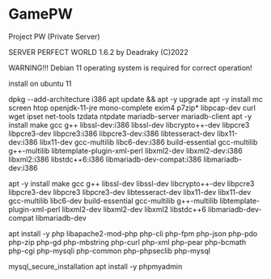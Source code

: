 # GamePW
Project PW (Private Server)

SERVER PERFECT WORLD 1.6.2 by Deadraky (C)2022

WARNING!!! Debian 11 operating system is required for correct operation!


install on ubuntu 11

dpkg --add-architecture i386
apt update && apt -y upgrade
apt -y install mc screen htop openjdk-11-jre mono-complete exim4 p7zip* libpcap-dev curl wget ipset net-tools tzdata ntpdate mariadb-server mariadb-client
apt -y install make gcc g++ libssl-dev:i386 libssl-dev libcrypto++-dev libpcre3 libpcre3-dev libpcre3:i386 libpcre3-dev:i386 libtesseract-dev libx11-dev:i386 libx11-dev gcc-multilib libc6-dev:i386 build-essential gcc-multilib g++-multilib libtemplate-plugin-xml-perl libxml2-dev libxml2-dev:i386 libxml2:i386 libstdc++6:i386 libmariadb-dev-compat:i386 libmariadb-dev:i386

apt -y install make gcc g++ libssl-dev libssl-dev libcrypto++-dev libpcre3 libpcre3-dev libpcre3 libpcre3-dev libtesseract-dev libx11-dev libx11-dev gcc-multilib libc6-dev build-essential gcc-multilib g++-multilib libtemplate-plugin-xml-perl libxml2-dev libxml2-dev libxml2 libstdc++6 libmariadb-dev-compat libmariadb-dev

apt install -y php libapache2-mod-php php-cli php-fpm php-json php-pdo php-zip php-gd  php-mbstring php-curl php-xml php-pear php-bcmath php-cgi php-mysqli php-common php-phpseclib php-mysql

mysql_secure_installation
apt install -y phpmyadmin
